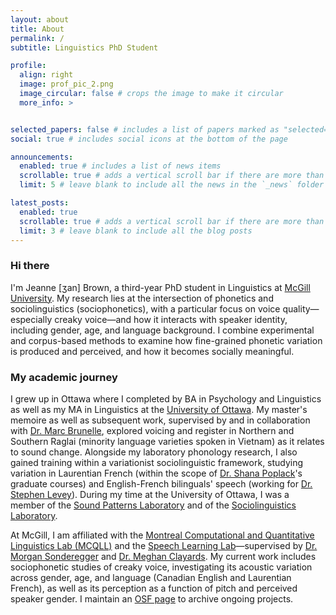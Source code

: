 ```yaml
---
layout: about
title: About
permalink: /
subtitle: Linguistics PhD Student

profile:
  align: right
  image: prof_pic_2.png
  image_circular: false # crops the image to make it circular
  more_info: >


selected_papers: false # includes a list of papers marked as "selected={true}"
social: true # includes social icons at the bottom of the page

announcements:
  enabled: true # includes a list of news items
  scrollable: true # adds a vertical scroll bar if there are more than 3 news items
  limit: 5 # leave blank to include all the news in the `_news` folder

latest_posts:
  enabled: true
  scrollable: true # adds a vertical scroll bar if there are more than 3 new posts items
  limit: 3 # leave blank to include all the blog posts
---
```


### Hi there
I'm Jeanne [ʒan] Brown, a third-year PhD student in Linguistics at [McGill University](https://www.mcgill.ca/linguistics/). My research lies at the intersection of phonetics and sociolinguistics (sociophonetics), with a particular focus on voice quality—especially creaky voice—and how it interacts with speaker identity, including gender, age, and language background. I combine experimental and corpus-based methods to examine how fine-grained phonetic variation is produced and perceived, and how it becomes socially meaningful.

### My academic journey
I grew up in Ottawa where I completed by BA in Psychology and Linguistics as well as my MA in Linguistics at the [University of Ottawa](https://www.uottawa.ca/faculty-arts/linguistics). My master's memoire as well as subsequent work, supervised by and in collaboration with [Dr. Marc Brunelle](https://aix1.uottawa.ca/~mbrunell/), explored voicing and register in Northern and Southern Raglai (minority language varieties spoken in Vietnam) as it relates to sound change. Alongside my laboratory phonology research, I also gained training within a variationist sociolinguistic framework, studying variation in Laurentian French (within the scope of [Dr. Shana Poplack](https://uniweb.uottawa.ca/view/profile/members/521)'s graduate courses) and English-French bilinguals' speech (working for [Dr. Stephen Levey](https://uniweb.uottawa.ca/view/profile/members/522)). During my time at the University of Ottawa, I was a member of the [Sound Patterns Laboratory](https://spl-lss-uottawa.weebly.com/) and of the [Sociolinguistics Laboratory](https://uottawasociolinguisticslaboratory.weebly.com/).

At McGill, I am affiliated with the [Montreal Computational and Quantitative Linguistics Lab (MCQLL)](https://mcqll.org/) and the [Speech Learning Lab](https://speechlearning.lab.mcgill.ca/)—supervised by [Dr. Morgan Sonderegger](https://people.linguistics.mcgill.ca/~morgan/) and [Dr. Meghan Clayards](https://www.mcgill.ca/linguistics/meghan-clayards-sheher). My current work includes sociophonetic studies of creaky voice, investigating its acoustic variation across gender, age, and language (Canadian English and Laurentian French), as well as its perception as a function of pitch and perceived speaker gender. I maintain an [OSF page](https://osf.io/pkuzb/) to archive ongoing projects.
